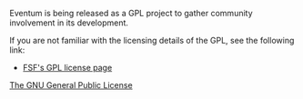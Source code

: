 Eventum is being released as a GPL project to gather community
involvement in its development.

If you are not familiar with the licensing details of the GPL, see the
following link:

-   [FSF's GPL license page](http://www.gnu.org/copyleft/gpl.html)

[The GNU General Public License](/Image:Lgplv3-88x31.png "wikilink")